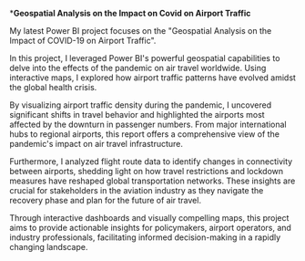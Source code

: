***Geospatial Analysis on the Impact on Covid on Airport Traffic**

My latest Power BI project focuses on the "Geospatial Analysis on the Impact of COVID-19 on Airport Traffic".

In this project, I leveraged Power BI's powerful geospatial capabilities to delve into the effects of the pandemic on air travel worldwide. Using interactive maps, I explored how airport traffic patterns have evolved amidst the global health crisis.

By visualizing airport traffic density during the pandemic, I uncovered significant shifts in travel behavior and highlighted the airports most affected by the downturn in passenger numbers. From major international hubs to regional airports, this report offers a comprehensive view of the pandemic's impact on air travel infrastructure.

Furthermore, I analyzed flight route data to identify changes in connectivity between airports, shedding light on how travel restrictions and lockdown measures have reshaped global transportation networks. These insights are crucial for stakeholders in the aviation industry as they navigate the recovery phase and plan for the future of air travel.

Through interactive dashboards and visually compelling maps, this project aims to provide actionable insights for policymakers, airport operators, and industry professionals, facilitating informed decision-making in a rapidly changing landscape.
